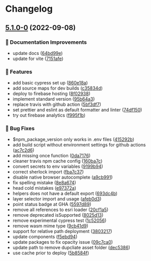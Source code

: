 # Changelog

## [5.1.0-0](https://github.com/agrc/atlas/compare/v5.0.1...v5.1.0-0) (2022-09-08)


### 📖 Documentation Improvements

* update docs ([64bd99e](https://github.com/agrc/atlas/commit/64bd99eb1f40b38ed41cc1db57af9ae6f2d99d95))
* update for vite ([7151afe](https://github.com/agrc/atlas/commit/7151afe604cd5d3d4b15a23d41c599d781c4fc33))


### 🚀 Features

* add basic cypress set up ([860e18a](https://github.com/agrc/atlas/commit/860e18a324af9c0f08bc32768bc401aa836f7f52))
* add source maps for dev builds ([c35834d](https://github.com/agrc/atlas/commit/c35834d1bf8042082058d84fa8a9a4f3ea384e3c))
* deploy to firebase hosting ([8f02938](https://github.com/agrc/atlas/commit/8f02938fe93c3c63d545477c5c24eca644ee507b))
* implement standard version ([95b64a3](https://github.com/agrc/atlas/commit/95b64a33ff055b31c0de276e4b485917ce13b3da))
* replace travis with github action ([5bf3df7](https://github.com/agrc/atlas/commit/5bf3df7f11809673401498477495483911465897))
* set prettier and eslint as default formatter and linter ([74df150](https://github.com/agrc/atlas/commit/74df150986fa290fbc3dbda33f9808036961b77a))
* try out firebase analytics ([f995f1b](https://github.com/agrc/atlas/commit/f995f1b8c3a2517283b32beac228dff8c694890a))


### 🐛 Bug Fixes

* $npm_package_version only works in .env files ([415292b](https://github.com/agrc/atlas/commit/415292bde39a3ac56cb3311c4f179297d9ed10b1))
* add build script without environment settings for github actions ([ac7c2d6](https://github.com/agrc/atlas/commit/ac7c2d6f94e0a0ccf3fe5a204f2c521dd8b97c02))
* add missing once function ([0da7176](https://github.com/agrc/atlas/commit/0da71763d855b4587496f896482a847f3c588d9f))
* cleaner travis npm cache config ([160ba7c](https://github.com/agrc/atlas/commit/160ba7c8133fd438c31e2fbe0a2c93bbc24be3ce))
* convert secrets to env variables ([9199b94](https://github.com/agrc/atlas/commit/9199b94f318f134e159d0e68aeed7c93a20984df))
* correct sherlock import ([fba7c37](https://github.com/agrc/atlas/commit/fba7c37d26aa37a2310cd7ea665c80fba4212b6a))
* disable native browser autocomplete ([a9cb991](https://github.com/agrc/atlas/commit/a9cb9917b7dee8b819ac3eb9d9d6b0e3500fdff7))
* fix spelling mistake ([8e8a674](https://github.com/agrc/atlas/commit/8e8a674d5417aa1e22308e254f164bc804a0bdb6))
* head cold mistakes ([e97372a](https://github.com/agrc/atlas/commit/e97372abf66a86c9e8a69797af92e3c24b679d75))
* helpers does not have a default export ([693dc4b](https://github.com/agrc/atlas/commit/693dc4b1fe886a14ae21f9427ce45321181ab3e6))
* layer selector import and usage ([afeb0d3](https://github.com/agrc/atlas/commit/afeb0d30a4d16f20f29286982f523c90a25068be))
* point status badge at GHA ([5597d89](https://github.com/agrc/atlas/commit/5597d891601f2b2ae0763357bc62814089c93b9e))
* remove all references to esri loader ([20cf1a5](https://github.com/agrc/atlas/commit/20cf1a55897572b160426148d915e134c18bab8a))
* remove deprecated isSupported ([8025d13](https://github.com/agrc/atlas/commit/8025d138e693ed137fa7566e4353a732cae72ee4))
* remove experimental cypress test ([1c52056](https://github.com/agrc/atlas/commit/1c52056e7ff256133db640cf9fea33948db0a109))
* remove wasm mime type ([9cb41d9](https://github.com/agrc/atlas/commit/9cb41d9998c745604e1495ba651794db3b0c2298))
* support for relative path deployment ([3803217](https://github.com/agrc/atlas/commit/38032171f3255057fa08e2b4768fa4d6d338422e))
* update components ([f5ebd94](https://github.com/agrc/atlas/commit/f5ebd940210a940114fa8189e0f653d1c419adc2))
* update packages to fix opacity issue ([09c7ca0](https://github.com/agrc/atlas/commit/09c7ca077325f67f33bb3f60aa0ad3e203d0f546))
* update path to remove dupcliate asset folder ([dec5386](https://github.com/agrc/atlas/commit/dec53866e8806e562bc40ab29881887c959c8fa0))
* use cache prior to deploy ([5b8584f](https://github.com/agrc/atlas/commit/5b8584f4eb666db3a94b547a987f062e302e4110))
